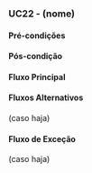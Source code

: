 ### UC22 - (nome)

#### Pré-condições

#### Pós-condição

#### Fluxo Principal

#### Fluxos Alternativos
(caso haja)

#### Fluxo de Exceção
(caso haja)

